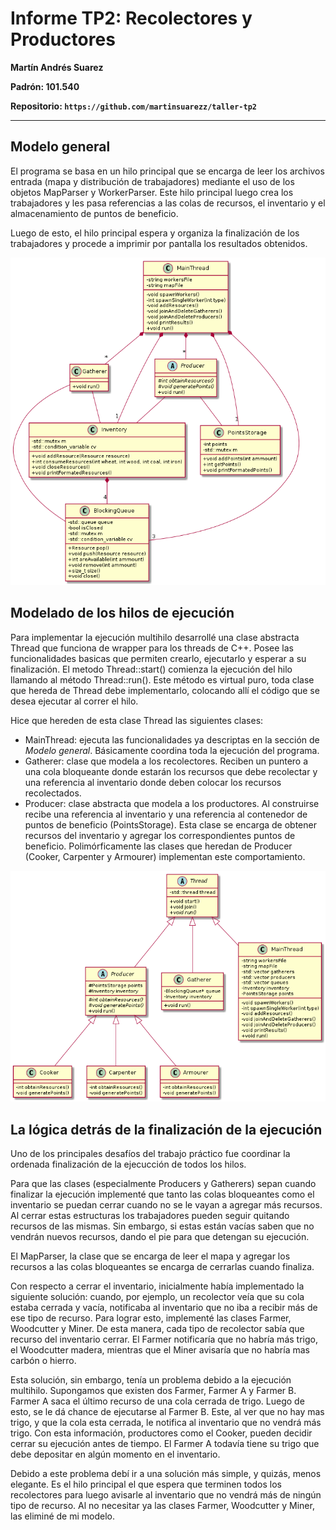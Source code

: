 # Informe TP2: Recolectores y Productores

**Martín Andrés Suarez**

**Padrón: 101.540**

**Repositorio: `https://github.com/martinsuarezz/taller-tp2`**

--------------

## Modelo general

El programa se basa en un hilo principal que se encarga de leer los archivos
entrada (mapa y distribución de trabajadores) mediante el uso de los objetos
MapParser y WorkerParser. Este hilo principal luego crea los trabajadores y
les pasa referencias a las colas de recursos, el inventario y el
almacenamiento de puntos de beneficio.

Luego de esto, el hilo principal espera y organiza la finalización de los
trabajadores y procede a imprimir por pantalla los resultados obtenidos.

![Diagrama de clases general](https://github.com/martinsuarezz/taller-tp2/blob/master/img/diagrama_clases2.png)

## Modelado de los hilos de ejecución

Para implementar la ejecución multihilo desarrollé una clase abstracta
Thread que funciona de wrapper para los threads de C++. Posee las
funcionalidades basicas que permiten crearlo, ejecutarlo y esperar a su
finalización. El metodo Thread::start() comienza la ejecución del hilo
llamando al método Thread::run(). Este método es virtual puro, toda clase
que hereda de Thread debe implementarlo, colocando allí el código que se
desea ejecutar al correr el hilo.

Hice que hereden de esta clase Thread las siguientes clases:

* MainThread: ejecuta las funcionalidades ya descriptas en la sección de
_Modelo general_. Básicamente coordina toda la ejecución del programa.
* Gatherer: clase que modela a los recolectores. Reciben un puntero a una
cola bloqueante donde estarán los recursos que debe recolectar y una
referencia al inventario donde deben colocar los recursos recolectados.
* Producer: clase abstracta que modela a los productores. Al construirse
recibe una referencia al inventario y una referencia al contenedor de puntos
de beneficio (PointsStorage). Esta clase se encarga de obtener recursos
del inventario y agregar los correspondientes puntos de beneficio.
Polimórficamente las clases que heredan de Producer (Cooker, Carpenter y
Armourer) implementan este comportamiento.

![Diagrama de Thread](https://github.com/martinsuarezz/taller-tp2/blob/master/img/diagrama_clases.png)

## La lógica detrás de la finalización de la ejecución

Uno de los principales desafíos del trabajo práctico fue coordinar
la ordenada finalización de la ejecucción de todos los hilos.

Para que las clases (especialmente Producers y Gatherers) sepan cuando
finalizar la ejecución implementé que tanto las colas bloqueantes como
el inventario se puedan cerrar cuando no se le vayan a agregar más
recursos. Al cerrar estas estructuras los trabajadores
pueden seguir quitando recursos de las mismas. Sin embargo, si estas
están vacías saben que no vendrán nuevos recursos, dando el pie para que
detengan su ejecución.

El MapParser, la clase que se encarga de leer el mapa y agregar los
recursos a las colas bloqueantes se encarga de cerrarlas cuando finaliza.

Con respecto a cerrar el inventario, inicialmente había implementado la
siguiente solución: cuando, por ejemplo, un recolector veía que su cola
estaba cerrada y vacía, notificaba al inventario que no iba a recibir
más de ese tipo de recurso. Para lograr esto, implementé las clases
Farmer, Woodcutter y Miner. De esta manera, cada tipo de recolector
sabía que recurso del inventario cerrar. El Farmer notificaría que no
habría más trigo, el Woodcutter madera, mientras que el Miner avisaría
que no habría mas carbón o hierro.

Esta solución, sin embargo, tenía un problema debido a la ejecución
multihilo. Supongamos que existen dos Farmer, Farmer A y Farmer B.
Farmer A saca el último recurso de una cola cerrada de trigo. Luego
de esto, se le dá chance de ejecutarse al Farmer B. Este, al ver que
no hay mas trigo, y que la cola esta cerrada, le notifica al inventario
que no vendrá más trigo. Con esta información, productores como el
Cooker, pueden decidir cerrar su ejecución antes de tiempo.
El Farmer A todavía tiene su trigo que debe depositar en algún momento
en el inventario.

Debido a este problema debí ir a una solución más simple, y quizás,
menos elegante. Es el hilo principal el que espera que terminen todos
los recolectores para luego avisarle al inventario que no vendrá
más de ningún tipo de recurso. Al no necesitar ya las clases Farmer,
Woodcutter y Miner, las eliminé de mi modelo.
